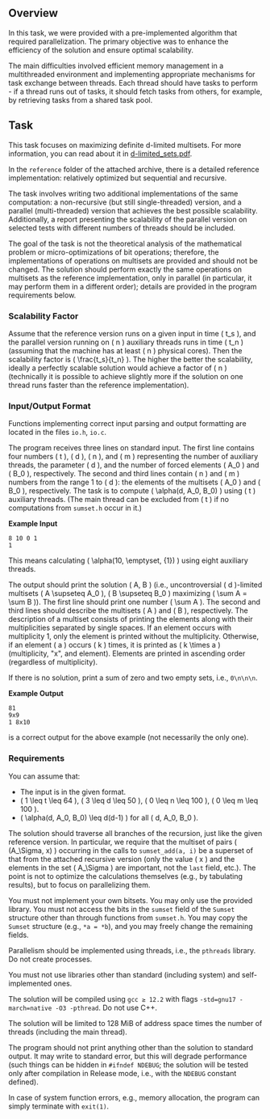 ## Overview

In this task, we were provided with a pre-implemented algorithm that required parallelization. The primary objective was to enhance the efficiency of the solution and ensure optimal scalability.

The main difficulties involved efficient memory management in a multithreaded environment and implementing appropriate mechanisms for task exchange between threads. Each thread should have tasks to perform - if a thread runs out of tasks, it should fetch tasks from others, for example, by retrieving tasks from a shared task pool.


## Task

This task focuses on maximizing definite d-limited multisets. For more information, you can read about it in [d-limited_sets.pdf](./d-limited_sets.pdf).

In the `reference` folder of the attached archive, there is a detailed reference implementation: relatively optimized but sequential and recursive.

The task involves writing two additional implementations of the same computation: a non-recursive (but still single-threaded) version, and a parallel (multi-threaded) version that achieves the best possible scalability. Additionally, a report presenting the scalability of the parallel version on selected tests with different numbers of threads should be included.

The goal of the task is not the theoretical analysis of the mathematical problem or micro-optimizations of bit operations; therefore, the implementations of operations on multisets are provided and should not be changed. The solution should perform exactly the same operations on multisets as the reference implementation, only in parallel (in particular, it may perform them in a different order); details are provided in the program requirements below.

### Scalability Factor

Assume that the reference version runs on a given input in time \( t_s \), and the parallel version running on \( n \) auxiliary threads runs in time \( t_n \) (assuming that the machine has at least \( n \) physical cores). Then the scalability factor is \( \frac{t_s}{t_n} \). The higher the better the scalability, ideally a perfectly scalable solution would achieve a factor of \( n \) (technically it is possible to achieve slightly more if the solution on one thread runs faster than the reference implementation).

### Input/Output Format

Functions implementing correct input parsing and output formatting are located in the files `io.h`, `io.c`.

The program receives three lines on standard input. The first line contains four numbers \( t \), \( d \), \( n \), and \( m \) representing the number of auxiliary threads, the parameter \( d \), and the number of forced elements \( A_0 \) and \( B_0 \), respectively. The second and third lines contain \( n \) and \( m \) numbers from the range 1 to \( d \): the elements of the multisets \( A_0 \) and \( B_0 \), respectively. The task is to compute \( \alpha(d, A_0, B_0) \) using \( t \) auxiliary threads. (The main thread can be excluded from \( t \) if no computations from `sumset.h` occur in it.)

**Example Input**

```
8 10 0 1
1
```

This means calculating \( \alpha(10, \emptyset, \{1\}) \) using eight auxiliary threads.

The output should print the solution \( A, B \) (i.e., uncontroversial \( d \)-limited multisets \( A \supseteq A_0 \), \( B \supseteq B_0 \) maximizing \( \sum A = \sum B \)). The first line should print one number \( \sum A \). The second and third lines should describe the multisets \( A \) and \( B \), respectively. The description of a multiset consists of printing the elements along with their multiplicities separated by single spaces. If an element occurs with multiplicity 1, only the element is printed without the multiplicity. Otherwise, if an element \( a \) occurs \( k \) times, it is printed as \( k \times a \) (multiplicity, "x", and element). Elements are printed in ascending order (regardless of multiplicity).

If there is no solution, print a sum of zero and two empty sets, i.e., `0\n\n\n`.

**Example Output**

```
81
9x9
1 8x10
```

is a correct output for the above example (not necessarily the only one).

### Requirements

You can assume that:

- The input is in the given format.
- \( 1 \leq t \leq 64 \), \( 3 \leq d \leq 50 \), \( 0 \leq n \leq 100 \), \( 0 \leq m \leq 100 \).
- \( \alpha(d, A_0, B_0) \leq d(d-1) \) for all \( d, A_0, B_0 \).

The solution should traverse all branches of the recursion, just like the given reference version. In particular, we require that the multiset of pairs \( (A_\Sigma, x) \) occurring in the calls to `sumset_add(a, i)` be a superset of that from the attached recursive version (only the value \( x \) and the elements in the set \( A_\Sigma \) are important, not the `last` field, etc.). The point is not to optimize the calculations themselves (e.g., by tabulating results), but to focus on parallelizing them.

You must not implement your own bitsets. You may only use the provided library. You must not access the bits in the `sumset` field of the `Sumset` structure other than through functions from `sumset.h`. You may copy the `Sumset` structure (e.g., `*a = *b`), and you may freely change the remaining fields.

Parallelism should be implemented using threads, i.e., the `pthreads` library. Do not create processes.

You must not use libraries other than standard (including system) and self-implemented ones.

The solution will be compiled using `gcc ≥ 12.2` with flags `-std=gnu17 -march=native -O3 -pthread`. Do not use C++.

The solution will be limited to 128 MiB of address space times the number of threads (including the main thread).

The program should not print anything other than the solution to standard output. It may write to standard error, but this will degrade performance (such things can be hidden in `#ifndef NDEBUG`; the solution will be tested only after compilation in Release mode, i.e., with the `NDEBUG` constant defined).

In case of system function errors, e.g., memory allocation, the program can simply terminate with `exit(1)`.